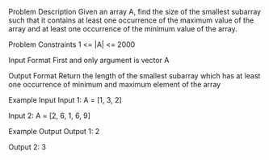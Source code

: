 Problem Description
Given an array A, find the size of the smallest subarray such that it contains at least one occurrence of the maximum value of the array and at least one occurrence of the minimum value of the array.

Problem Constraints
1 <= |A| <= 2000

Input Format
First and only argument is vector A

Output Format
Return the length of the smallest subarray which has at least one occurrence of minimum and maximum element of the array

Example Input
Input 1:
A = [1, 3, 2]

Input 2:
A = [2, 6, 1, 6, 9]

Example Output
Output 1:
 2

Output 2:
 3